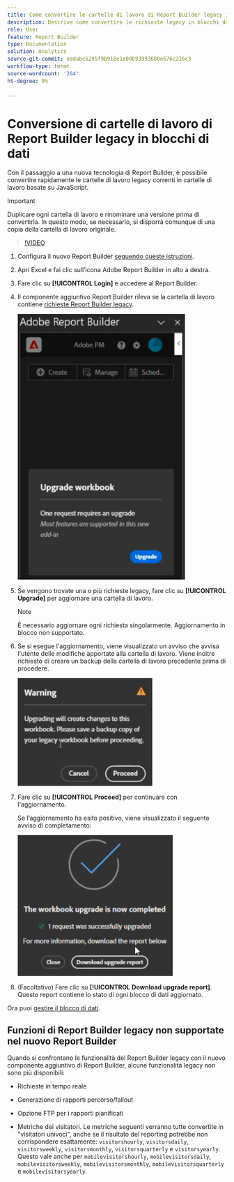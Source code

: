 ```yaml
---
title: Come convertire le cartelle di lavoro di Report Builder legacy in blocchi di dati
description: Descrive come convertire le richieste legacy in blocchi dati
role: User
feature: Report Builder
type: Documentation
solution: Analytics
source-git-commit: eedabc6295f9b918e1e00b93993680e676c216c3
workflow-type: tm+mt
source-wordcount: '284'
ht-degree: 0%

---
```



# Conversione di cartelle di lavoro di Report Builder legacy in blocchi di dati

Con il passaggio a una nuova tecnologia di Report Builder, è possibile convertire rapidamente le cartelle di lavoro legacy correnti in cartelle di lavoro basate su JavaScript.

>[!IMPORTANT]
>
>Duplicare ogni cartella di lavoro e rinominare una versione prima di convertirla. In questo modo, se necessario, si disporrà comunque di una copia della cartella di lavoro originale.

>[!VIDEO](https://video.tv.adobe.com/v/3434957/?quality=12&learn=on)

1. Configura il nuovo Report Builder [seguendo queste istruzioni](/help/analyze/report-builder/report-builder-setup.md).

1. Apri Excel e fai clic sull’icona Adobe Report Builder in alto a destra.

1. Fare clic su **[!UICONTROL Login]** e accedere al Report Builder.

1. Il componente aggiuntivo Report Builder rileva se la cartella di lavoro contiene [richieste Report Builder legacy](/help/analyze/legacy-report-builder/home.md).

   ![richiesta aggiornamento cartella di lavoro](assets/upgrade_workbook.png)

1. Se vengono trovate una o più richieste legacy, fare clic su **[!UICONTROL Upgrade]** per aggiornare una cartella di lavoro.

   >[!NOTE]
   >
   >È necessario aggiornare ogni richiesta singolarmente. Aggiornamento in blocco non supportato.


1. Se si esegue l&#39;aggiornamento, viene visualizzato un avviso che avvisa l&#39;utente delle modifiche apportate alla cartella di lavoro. Viene inoltre richiesto di creare un backup della cartella di lavoro precedente prima di procedere.

   ![avviso aggiornamento](assets/upgrade_warning.png)

1. Fare clic su **[!UICONTROL Proceed]** per continuare con l&#39;aggiornamento.

   Se l’aggiornamento ha esito positivo, viene visualizzato il seguente avviso di completamento:

   ![aggiornamento completato](assets/upgrade_complete.png)

1. (Facoltativo) Fare clic su **[!UICONTROL Download upgrade report]**. Questo report contiene lo stato di ogni blocco di dati aggiornato.

Ora puoi [gestire il blocco di dati](/help/analyze/report-builder/manage-reportbuilder.md).


## Funzioni di Report Builder legacy non supportate nel nuovo Report Builder

Quando si confrontano le funzionalità del Report Builder legacy con il nuovo componente aggiuntivo di Report Builder, alcune funzionalità legacy non sono più disponibili:

- Richieste in tempo reale

- Generazione di rapporti percorso/fallout

- Opzione FTP per i rapporti pianificati

- Metriche dei visitatori. Le metriche seguenti verranno tutte convertite in &quot;visitatori univoci&quot;, anche se il risultato del reporting potrebbe non corrispondere esattamente: `visitorshourly`, `visitorsdaily`, `visitorsweekly`, `visitorsmonthly`, `visitorsquarterly` e `visitorsyearly`. Questo vale anche per `mobilevisitorshourly`, `mobilevisitorsdaily`, `mobilevisitorsweekly`, `mobilevisitorsmonthly`, `mobilevisitorsquarterly` e `mobilevisitorsyearly`.
